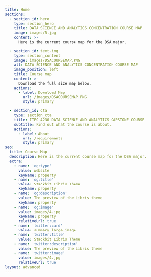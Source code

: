 ```yaml
---
title: Home
sections:
  - section_id: hero
    type: section_hero
    title: DATA SCIENCE AND ANALYTICS CONCENTRATION COURSE MAP
    image: images/5.jpg
    content: >-
      Here is the current course map for the DSA major.
    
  - section_id: text-img
    type: section_content
    image: images/DSACOURSEMAP.PNG
    alt: DATA SCIENCE AND ANALYTICS CONCENTRATION COURSE MAP
    image_position: left
    title: Course map
    content: >-
      Download the full size map below.
    actions:
      - label: Download Map
        url: /images/DSACOURSEMAP.PNG
        style: primary

  - section_id: cta
    type: section_cta
    title: ITEC 4230 DATA SCIENCE AND ANALYTICS CAPSTONE COURSE
    subtitle: Find out what the course is about.
    actions:
      - label: About
        url: /requirements
        style: primary
seo:
  title: Course Map
  description: Here is the current course map for the DSA major.
  extra:
    - name: 'og:type'
      value: website
      keyName: property
    - name: 'og:title'
      value: Stackbit Libris Theme
      keyName: property
    - name: 'og:description'
      value: The preview of the Libris theme
      keyName: property
    - name: 'og:image'
      value: images/4.jpg
      keyName: property
      relativeUrl: true
    - name: 'twitter:card'
      value: summary_large_image
    - name: 'twitter:title'
      value: Stackbit Libris Theme
    - name: 'twitter:description'
      value: The preview of the Libris theme
    - name: 'twitter:image'
      value: images/4.jpg
      relativeUrl: true
layout: advanced
---
```

